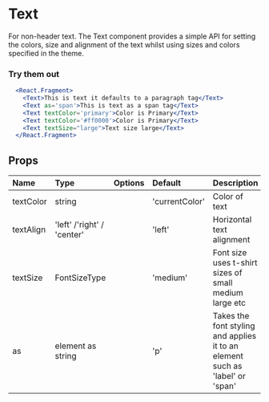 # Text

For non-header text. The Text component provides a simple API for setting the colors, size and alignment of the text whilst using sizes and colors specified in the theme.

### Try them out

```.jsx
  <React.Fragment>
    <Text>This is text it defaults to a paragraph tag</Text>
    <Text as='span'>This is text as a span tag</Text>
    <Text textColor='primary'>Color is Primary</Text>
    <Text textColor='#ff0000'>Color is Primary</Text>
    <Text textSize="large">Text size large</Text>
  </React.Fragment>
```

## Props

| Name      | Type                       | Options | Default        | Description                                                                   |
| :-------- | :------------------------- | :-----: | :------------- | :---------------------------------------------------------------------------- |
| textColor | string                     |         | 'currentColor' | Color of text                                                                 |
| textAlign | 'left' /'right' / 'center' |         | 'left'         | Horizontal text alignment                                                     |
| textSize  | FontSizeType               |         | 'medium'       | Font size uses t-shirt sizes of small medium large etc                        |
| as        | element as string          |         | 'p'            | Takes the font styling and applies it to an element such as 'label' or 'span' |
